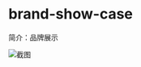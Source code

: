 # brand-show-case

简介：品牌展示

![截图](https://unpkg.com/@icedesign/brand-show-case-block/screenshot.png)





